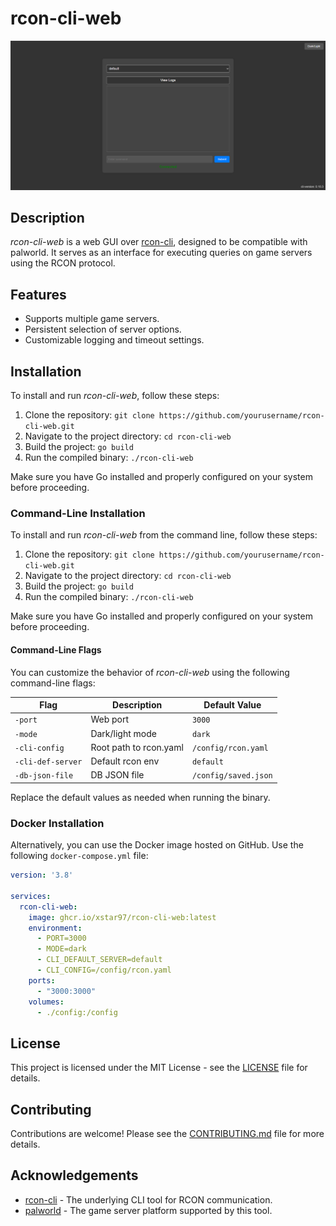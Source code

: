 # rcon-cli-web

![rcon-cli-web](./.imgs/rcon-cli-web.png)

## Description

*rcon-cli-web* is a web GUI over [rcon-cli](https://github.com/gorcon/rcon-cli), designed to be compatible with palworld. It serves as an interface for executing queries on game servers using the RCON protocol.

## Features

- Supports multiple game servers.
- Persistent selection of server options.
- Customizable logging and timeout settings.

## Installation

To install and run *rcon-cli-web*, follow these steps:

1. Clone the repository: `git clone https://github.com/yourusername/rcon-cli-web.git`
2. Navigate to the project directory: `cd rcon-cli-web`
3. Build the project: `go build`
4. Run the compiled binary: `./rcon-cli-web`

Make sure you have Go installed and properly configured on your system before proceeding.

### Command-Line Installation

To install and run *rcon-cli-web* from the command line, follow these steps:

1. Clone the repository: `git clone https://github.com/yourusername/rcon-cli-web.git`
2. Navigate to the project directory: `cd rcon-cli-web`
3. Build the project: `go build`
4. Run the compiled binary: `./rcon-cli-web`

Make sure you have Go installed and properly configured on your system before proceeding.

#### Command-Line Flags

You can customize the behavior of *rcon-cli-web* using the following command-line flags:

| Flag               | Description                           | Default Value      |
|--------------------|---------------------------------------|--------------------|
| `-port`            | Web port                              | `3000`             |
| `-mode`            | Dark/light mode                       | `dark`             |
| `-cli-config`      | Root path to rcon.yaml                | `/config/rcon.yaml`|
| `-cli-def-server`  | Default rcon env                      | `default`          |
| `-db-json-file`    | DB JSON file                          | `/config/saved.json`|

Replace the default values as needed when running the binary.

### Docker Installation

Alternatively, you can use the Docker image hosted on GitHub. Use the following `docker-compose.yml` file:

```yaml
version: '3.8'

services:
  rcon-cli-web:
    image: ghcr.io/xstar97/rcon-cli-web:latest
    environment:
      - PORT=3000
      - MODE=dark
      - CLI_DEFAULT_SERVER=default
      - CLI_CONFIG=/config/rcon.yaml
    ports:
      - "3000:3000"
    volumes:
      - ./config:/config
```

## License

This project is licensed under the MIT License - see the [LICENSE](./LICENSE) file for details.

## Contributing

Contributions are welcome! Please see the [CONTRIBUTING.md](./CONTRIBUTING.md) file for more details.

## Acknowledgements

- [rcon-cli](https://github.com/gorcon/rcon-cli) - The underlying CLI tool for RCON communication.
- [palworld](https://palworld.gg/) - The game server platform supported by this tool.
